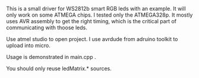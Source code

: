 This is a small driver for WS2812b smart RGB leds with an example.
It will only work on some ATMEGA chips.
I tested only the ATMEGA328p.
It mostly uses AVR assembly to get the right timing, which is the critical part  of communicating with thoose leds.

Use atmel studio to open project. I use avrdude from adruino toolkit to upload into micro.

Usage is demonstrated in main.cpp .

You should only reuse ledMatrix.* sources.
